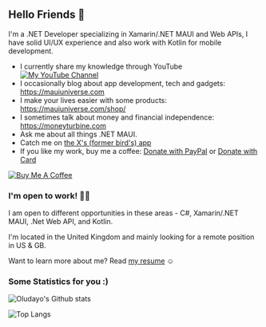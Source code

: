 ## Hello Friends 👋
I'm a .NET Developer specializing in Xamarin/.NET MAUI and Web APIs, I have solid UI/UX experience and also work with Kotlin for mobile development. 

- I currently share my knowledge through YouTube [![My YouTube Channel](https://img.shields.io/youtube/channel/subscribers/UCVwwehJC74qBhMhwFWJkwEQ?color=%23FF0000&label=Subscribe%20on%20YouTube&logo=youtube&style=flat-square)](https://www.youtube.com/oludayoalli)
- I occasionally blog about app development, tech and gadgets: https://mauiuniverse.com
- I make your lives easier with some products: https://mauiuniverse.com/shop/
- I sometimes talk about money and financial independence: https://moneyturbine.com
- Ask me about all things .NET MAUI.
- Catch me on [the X's (former bird's) app](https://twitter.com/oludayoalli)
- If you like my work, buy me a coffee: [Donate with PayPal](https://paypal.me/soludayo) or [Donate with Card](https://buy.stripe.com/5kA8yM40KgObeHe3cc)

[![Buy Me A Coffee](https://ik.imagekit.io/VladislavAntonyuk/vladislavantonyuk/misc/bmc-button.png)](https://buy.stripe.com/5kA8yM40KgObeHe3cc)

### I'm open to work! 🧑‍💻
I am open to different opportunities in these areas - C#, Xamarin/.NET MAUI, .Net Web API, and Kotlin.

I'm located in the United Kingdom and mainly looking for a remote position in US & GB.

Want to learn more about me? Read [my resume](https://github.com/devcrux/devcrux/blob/master/Oludayo%20Alli%20Resume.pdf) ☺️

### Some Statistics for you :)
![Oludayo's Github stats](https://github-readme-stats.vercel.app/api?username=devcrux&show_icons=true&title_color=fff&icon_color=79ff97&text_color=9f9f9f&bg_color=151515)

![Top Langs](https://github-readme-stats-peach-kappa-40.vercel.app/api/top-langs/?username=devcrux&title_color=fff&icon_color=79ff97&text_color=9f9f9f&bg_color=151515)
